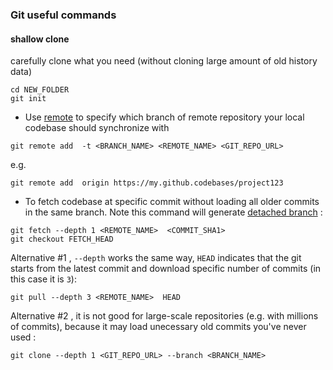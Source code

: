### Git useful commands 


#### shallow clone

carefully clone what you need (without cloning large amount of old history data)
```
cd NEW_FOLDER
git init
```

* Use [remote](https://git-scm.com/docs/git-remote) to specify which branch of remote repository your local codebase should synchronize with
```
git remote add  -t <BRANCH_NAME> <REMOTE_NAME> <GIT_REPO_URL>
```
e.g.
```
git remote add  origin https://my.github.codebases/project123
```

* To fetch codebase at specific commit without loading all older commits in the same branch. Note this command will generate [detached branch](https://stackoverflow.com/questions/10228760/how-do-i-fix-a-git-detached-head) :
```
git fetch --depth 1 <REMOTE_NAME>  <COMMIT_SHA1>
git checkout FETCH_HEAD
```


Alternative #1 , `--depth` works the same way, `HEAD` indicates that the git starts from the latest commit and download specific number of commits (in this case it is `3`):
```
git pull --depth 3 <REMOTE_NAME>  HEAD
```

Alternative #2 , it is not good for large-scale repositories (e.g. with millions of commits), because it may load unecessary old commits you've never used :
```
git clone --depth 1 <GIT_REPO_URL> --branch <BRANCH_NAME> 
```



